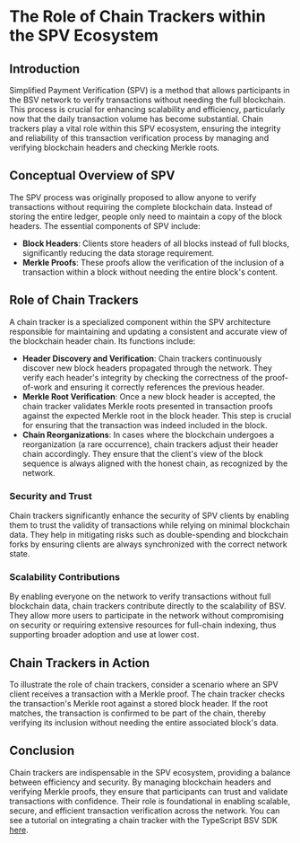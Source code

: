 # The Role of Chain Trackers within the SPV Ecosystem

## Introduction

Simplified Payment Verification (SPV) is a method that allows participants in the BSV network to verify transactions without needing the full blockchain. This process is crucial for enhancing scalability and efficiency, particularly now that the daily transaction volume has become substantial. Chain trackers play a vital role within this SPV ecosystem, ensuring the integrity and reliability of this transaction verification process by managing and verifying blockchain headers and checking Merkle roots.

## Conceptual Overview of SPV

The SPV process was originally proposed to allow anyone to verify transactions without requiring the complete blockchain data. Instead of storing the entire ledger, people only need to maintain a copy of the block headers. The essential components of SPV include:

* **Block Headers**: Clients store headers of all blocks instead of full blocks, significantly reducing the data storage requirement.
* **Merkle Proofs**: These proofs allow the verification of the inclusion of a transaction within a block without needing the entire block's content.

## Role of Chain Trackers

A chain tracker is a specialized component within the SPV architecture responsible for maintaining and updating a consistent and accurate view of the blockchain header chain. Its functions include:

* **Header Discovery and Verification**: Chain trackers continuously discover new block headers propagated through the network. They verify each header's integrity by checking the correctness of the proof-of-work and ensuring it correctly references the previous header.
* **Merkle Root Verification**: Once a new block header is accepted, the chain tracker validates Merkle roots presented in transaction proofs against the expected Merkle root in the block header. This step is crucial for ensuring that the transaction was indeed included in the block.
* **Chain Reorganizations**: In cases where the blockchain undergoes a reorganization (a rare occurrence), chain trackers adjust their header chain accordingly. They ensure that the client's view of the block sequence is always aligned with the honest chain, as recognized by the network.

### Security and Trust

Chain trackers significantly enhance the security of SPV clients by enabling them to trust the validity of transactions while relying on minimal blockchain data. They help in mitigating risks such as double-spending and blockchain forks by ensuring clients are always synchronized with the correct network state.

### Scalability Contributions

By enabling everyone on the network to verify transactions without full blockchain data, chain trackers contribute directly to the scalability of BSV. They allow more users to participate in the network without compromising on security or requiring extensive resources for full-chain indexing, thus supporting broader adoption and use at lower cost.

## Chain Trackers in Action

To illustrate the role of chain trackers, consider a scenario where an SPV client receives a transaction with a Merkle proof. The chain tracker checks the transaction's Merkle root against a stored block header. If the root matches, the transaction is confirmed to be part of the chain, thereby verifying its inclusion without needing the entire associated block's data.

## Conclusion

Chain trackers are indispensable in the SPV ecosystem, providing a balance between efficiency and security. By managing blockchain headers and verifying Merkle proofs, they ensure that participants can trust and validate transactions with confidence. Their role is foundational in enabling scalable, secure, and efficient transaction verification across the network. You can see a tutorial on integrating a chain tracker with the TypeScript BSV SDK [here](../examples/example\_verifying\_roots.md).
